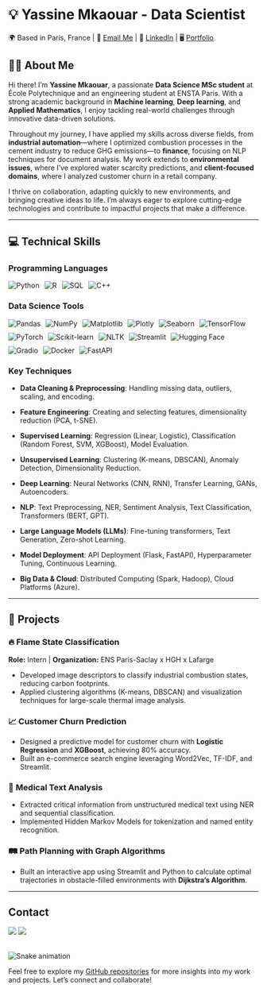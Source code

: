 # 💡 Yassine Mkaouar - Data Scientist 

🌍 Based in Paris, France | 📧 [Email Me](mailto:yassine.mkaouar@polytechnique.edu) | 🔗 [LinkedIn](https://www.linkedin.com/in/yassine-mkaouar/) | 🖥️ [Portfolio](https://github.com/YessineMkaouar)  

## 👨‍🎓 About Me

Hi there! I’m **Yassine Mkaouar**, a passionate **Data Science MSc student** at École Polytechnique and an engineering student at ENSTA Paris. With a strong academic background in **Machine learning**, **Deep learning**, and **Applied Mathematics**, I enjoy tackling real-world challenges through innovative data-driven solutions.

Throughout my journey, I have applied my skills across diverse fields, from **industrial automation**—where I optimized combustion processes in the cement industry to reduce GHG emissions—to **finance**, focusing on NLP techniques for document analysis. My work extends to **environmental issues**, where I’ve explored water scarcity predictions, and **client-focused domains**, where I analyzed customer churn in a retail company.

I thrive on collaboration, adapting quickly to new environments, and bringing creative ideas to life. I’m always eager to explore cutting-edge technologies and contribute to impactful projects that make a difference.

---

## 💻 Technical Skills

### **Programming Languages**
<div style="display: flex; gap: 10px;">
    <img src="https://img.shields.io/badge/-Python-3776AB?style=flat-square&logo=python&logoColor=white" alt="Python">
    <img src="https://img.shields.io/badge/-R-276DC3?style=flat-square&logo=r&logoColor=white" alt="R">
    <img src="https://img.shields.io/badge/-SQL-4479A1?style=flat-square&logo=postgresql&logoColor=white" alt="SQL">
    <img src="https://img.shields.io/badge/-C++-00599C?style=flat-square&logo=c%2B%2B&logoColor=white" alt="C++">
</div>

 ### **Data Science Tools**
<div style="display: flex; gap: 10px; flex-wrap: wrap;">
    <img src="https://img.shields.io/badge/-Pandas-150458?style=flat-square&logo=pandas&logoColor=white" alt="Pandas">
    <img src="https://img.shields.io/badge/-NumPy-013243?style=flat-square&logo=numpy&logoColor=white" alt="NumPy">
    <img src="https://img.shields.io/badge/-Matplotlib-0077B5?style=flat-square&logo=matplotlib&logoColor=white" alt="Matplotlib">
    <img src="https://img.shields.io/badge/-Plotly-3A4C5E?style=flat-square&logo=plotly&logoColor=white" alt="Plotly">
    <img src="https://img.shields.io/badge/-Seaborn-3A1F73?style=flat-square&logo=seaborn&logoColor=white" alt="Seaborn">
    <img src="https://img.shields.io/badge/-TensorFlow-FF6F00?style=flat-square&logo=tensorflow&logoColor=white" alt="TensorFlow">
    <img src="https://img.shields.io/badge/-PyTorch-EE4C2C?style=flat-square&logo=pytorch&logoColor=white" alt="PyTorch">
    <img src="https://img.shields.io/badge/-Scikit%20Learn-F7931E?style=flat-square&logo=scikit-learn&logoColor=white" alt="Scikit-learn">
    <img src="https://img.shields.io/badge/-NLTK-5D8B7A?style=flat-square&logo=nltk&logoColor=white" alt="NLTK">
    <img src="https://img.shields.io/badge/-Streamlit-FF4B4B?style=flat-square&logo=streamlit&logoColor=white" alt="Streamlit">
    <img src="https://img.shields.io/badge/-Hugging%20Face-F9A03C?style=flat-square&logo=huggingface&logoColor=white" alt="Hugging Face">
    <img src="https://img.shields.io/badge/-Gradio-2E8B57?style=flat-square&logo=gradio&logoColor=white" alt="Gradio">
    <img src="https://img.shields.io/badge/-Docker-2496ED?style=flat-square&logo=docker&logoColor=white" alt="Docker">
    <img src="https://img.shields.io/badge/-FastAPI-009688?style=flat-square&logo=fastapi&logoColor=white" alt="FastAPI">
</div>

### **Key Techniques**

- **Data Cleaning & Preprocessing**: Handling missing data, outliers, scaling, and encoding.

- **Feature Engineering**: Creating and selecting features, dimensionality reduction (PCA, t-SNE).

- **Supervised Learning**: Regression (Linear, Logistic), Classification (Random Forest, SVM, XGBoost), Model Evaluation.

- **Unsupervised Learning**: Clustering (K-means, DBSCAN), Anomaly Detection, Dimensionality Reduction.

- **Deep Learning**: Neural Networks (CNN, RNN), Transfer Learning, GANs, Autoencoders.

- **NLP**: Text Preprocessing, NER, Sentiment Analysis, Text Classification, Transformers (BERT, GPT).

- **Large Language Models (LLMs)**: Fine-tuning transformers, Text Generation, Zero-shot Learning.

- **Model Deployment**: API Deployment (Flask, FastAPI), Hyperparameter Tuning, Continuous Learning.

- **Big Data & Cloud**: Distributed Computing (Spark, Hadoop), Cloud Platforms (Azure).

---

## 📂 Projects

### 🔥 **Flame State Classification**
**Role:** Intern | **Organization:** ENS Paris-Saclay x HGH x Lafarge  
- Developed image descriptors to classify industrial combustion states, reducing carbon footprints.  
- Applied clustering algorithms (K-means, DBSCAN) and visualization techniques for large-scale thermal image analysis.

### 📈 **Customer Churn Prediction**
- Designed a predictive model for customer churn with **Logistic Regression** and **XGBoost**, achieving 80% accuracy.  
- Built an e-commerce search engine leveraging Word2Vec, TF-IDF, and Streamlit.

### 🏥 **Medical Text Analysis**
- Extracted critical information from unstructured medical text using NER and sequential classification.  
- Implemented Hidden Markov Models for tokenization and named entity recognition.

### 🛤️ **Path Planning with Graph Algorithms**
- Built an interactive app using Streamlit and Python to calculate optimal trajectories in obstacle-filled environments with **Dijkstra’s Algorithm**.

---

## Contact 
<div> 
  <a href="https://www.linkedin.com/in/yassine-mkaouar/" target="_blank"><img src="https://img.shields.io/badge/-LinkedIn-%230077B5?style=for-the-badge&logo=linkedin&logoColor=white" target="_blank"></a> 
  <a href = "mailto: yassine.mkaouar15@gmail.com"><img src="https://img.shields.io/badge/-Gmail-%23333?style=for-the-badge&logo=gmail&logoColor=white" target="_blank"></a>
 </br>
</br>
 
  ![Snake animation](https://github.com/eagrundy/eagrundy/blob/output/github-contribution-grid-snake.svg)
 
</div>

Feel free to explore my [GitHub repositories](https://github.com/YessineMkaouar) for more insights into my work and projects. Let’s connect and collaborate!

<!--
**YessineMkaouar/YessineMkaouar** is a ✨ _special_ ✨ repository because its `README.md` (this file) appears on your GitHub profile.

Here are some ideas to get you started:

- 🔭 I’m currently working on ...
- 🌱 I’m currently learning ...
- 👯 I’m looking to collaborate on ...
- 🤔 I’m looking for help with ...
- 💬 Ask me about ...
- 📫 How to reach me: ...
- 😄 Pronouns: ...
- ⚡ Fun fact: ...
-->

